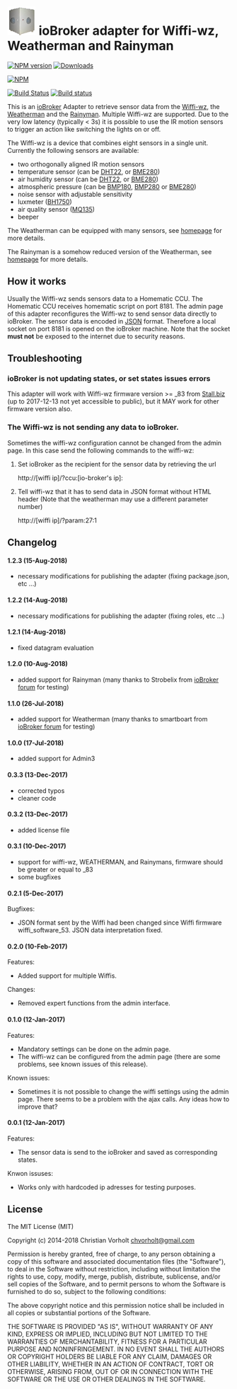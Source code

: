 ![Logo](admin/wiffi-wz.png)
ioBroker adapter for Wiffi-wz, Weatherman and Rainyman
=================
[![NPM version](http://img.shields.io/npm/v/iobroker.wiffi-wz.svg)](https://www.npmjs.com/package/iobroker.wiffi-wz)
[![Downloads](https://img.shields.io/npm/dm/iobroker.wiffi-wz.svg)](https://www.npmjs.com/package/iobroker.wiffi-wz)

[![NPM](https://nodei.co/npm/iobroker.wiffi-wz.png?downloads=true)](https://nodei.co/npm/iobroker.wiffi-wz/)

[![Build Status](https://travis-ci.org/t4qjXH8N/ioBroker.wiffi-wz.svg?branch=master)](https://travis-ci.org/t4qjXH8N/ioBroker.wiffi-wz)
[![Build status](https://ci.appveyor.com/api/projects/status/58b8ygy9slf4oygx/branch/master?svg=true)](https://ci.appveyor.com/project/t4qjXH8N/iobroker-wiffi-wz/branch/master)

This is an [ioBroker](https://github.com/ioBroker/ioBroker) Adapter to retrieve sensor data from the [Wiffi-wz](http://www.stall.biz/project/der-wiffi-wz-2-0-der-wohnzimmersensor), the [Weatherman](https://www.stall.biz/project/weatherman-die-perfekte-wetterstation-fuer-die-hausautomation) and the [Rainyman](https://www.stall.biz/project/rainyman-der-perfekte-sensor-fuer-regen-sonne-klima-bodenfeuchte-und-mehr). Multiple Wiffi-wz are supported. Due to the very low latency (typically < 3s) it is possible to use the IR motion sensors to trigger an action like switching the lights on or off. 

The Wiffi-wz is a device that combines eight sensors in a single unit. Currently the following sensors are available:

- two orthogonally aligned IR motion sensors
- temperature sensor (can be [DHT22](https://www.sparkfun.com/datasheets/Sensors/Temperature/DHT22.pdf), or [BME280](https://ae-bst.resource.bosch.com/media/_tech/media/datasheets/BST-BME280_DS001-11.pdf))
- air humidity sensor (can be [DHT22](https://www.sparkfun.com/datasheets/Sensors/Temperature/DHT22.pdf), or [BME280](https://ae-bst.resource.bosch.com/media/_tech/media/datasheets/BST-BME280_DS001-11.pdf))
- atmospheric pressure (can be [BMP180](https://cdn-shop.adafruit.com/datasheets/BST-BMP180-DS000-09.pdf), [BMP280](https://ae-bst.resource.bosch.com/media/_tech/media/datasheets/BST-BMP280-DS001-12.pdf) or [BME280](https://ae-bst.resource.bosch.com/media/_tech/media/datasheets/BST-BME280_DS001-11.pdf))
- noise sensor with adjustable sensitivity
- luxmeter ([BH1750](http://rohmfs.rohm.com/en/products/databook/datasheet/ic/sensor/light/bh1750fvi-e.pdf))
- air quality sensor ([MQ135](https://www.olimex.com/Products/Components/Sensors/SNS-MQ135/resources/SNS-MQ135.pdf))
- beeper

The Weatherman can be equipped with many sensors, see [homepage](https://www.stall.biz/project/weatherman-die-perfekte-wetterstation-fuer-die-hausautomation) for more details. 

The Rainyman is a somehow reduced version of the Weatherman, see [homepage](https://www.stall.biz/project/rainyman-der-perfekte-sensor-fuer-regen-sonne-klima-bodenfeuchte-und-mehr) for more details. 

## How it works
Usually the Wiffi-wz sends sensors data to a Homematic CCU. The Homematic CCU receives homematic script on port 8181. The admin page of this adapter reconfigures the Wiffi-wz to send sensor data directly to ioBroker. The sensor data is encoded in [JSON](https://en.wikipedia.org/wiki/JSON) format. Therefore a local socket on port 8181 is opened on the ioBroker machine. Note that the socket **must not** be exposed to the internet due to security reasons. 

## Troubleshooting

### ioBroker is not updating states, or set states issues errors

This adapter will work with Wiffi-wz firmware version >= _83 from [Stall.biz](https://www.stall.biz) (up to 2017-12-13 not yet accessible to public), but it MAY work for other firmware version also.

### The Wiffi-wz is not sending any data to ioBroker.

Sometimes the wiffi-wz configuration cannot be changed from the admin page. In this case send the following commands to the wiffi-wz:

1. Set ioBroker as the recipient for the sensor data by retrieving the url

    http://[wiffi ip]/?ccu:[io-broker's ip]:
    
2. Tell wiffi-wz that it has to send data in JSON format without HTML header (Note that the weatherman may use a different parameter number)

	http://[wiffi ip]/?param:27:1

## Changelog
#### 1.2.3 (15-Aug-2018)
- necessary modifications for publishing the adapter (fixing package.json, etc ...)

#### 1.2.2 (14-Aug-2018)
- necessary modifications for publishing the adapter (fixing roles, etc ...)

#### 1.2.1 (14-Aug-2018)
- fixed datagram evaluation

#### 1.2.0 (10-Aug-2018)
- added support for Rainyman (many thanks to Strobelix from [ioBroker forum](https://forum.iobroker.net) for testing)

#### 1.1.0 (26-Jul-2018)
- added support for Weatherman (many thanks to smartboart from [ioBroker forum](https://forum.iobroker.net) for testing)

#### 1.0.0 (17-Jul-2018)
- added support for Admin3

#### 0.3.3 (13-Dec-2017)
- corrected typos
- cleaner code

#### 0.3.2 (13-Dec-2017)
- added license file

#### 0.3.1 (10-Dec-2017)
- support for wiffi-wz, WEATHERMAN, and Rainymans, firmware should be greater or equal to _83
- some bugfixes

#### 0.2.1 (5-Dec-2017)
Bugfixes:
- JSON format sent by the Wiffi had been changed since Wiffi firmware wiffi_software_53. JSON data interpretation fixed.

#### 0.2.0 (10-Feb-2017)
Features:
- Added support for multiple Wiffis.

Changes:
- Removed expert functions from the admin interface.

#### 0.1.0 (12-Jan-2017)
Features:
- Mandatory settings can be done on the admin page.
- The wiffi-wz can be configured from the admin page (there are some problems, see known issues of this release).

Known issues:
- Sometimes it is not possible to change the wiffi settings using the admin page. There seems to be a problem with the ajax calls. Any ideas how to improve that?

#### 0.0.1 (12-Jan-2017)
Features:
- The sensor data is send to the ioBroker and saved as corresponding states. 

Knwon issuses:
- Works only with hardcoded ip adresses for testing purposes.

## License
The MIT License (MIT)

Copyright (c) 2014-2018 Christian Vorholt <chvorholt@gmail.com>

Permission is hereby granted, free of charge, to any person obtaining a copy
of this software and associated documentation files (the "Software"), to deal
in the Software without restriction, including without limitation the rights
to use, copy, modify, merge, publish, distribute, sublicense, and/or sell
copies of the Software, and to permit persons to whom the Software is
furnished to do so, subject to the following conditions:

The above copyright notice and this permission notice shall be included in
all copies or substantial portions of the Software.

THE SOFTWARE IS PROVIDED "AS IS", WITHOUT WARRANTY OF ANY KIND, EXPRESS OR
IMPLIED, INCLUDING BUT NOT LIMITED TO THE WARRANTIES OF MERCHANTABILITY,
FITNESS FOR A PARTICULAR PURPOSE AND NONINFRINGEMENT. IN NO EVENT SHALL THE
AUTHORS OR COPYRIGHT HOLDERS BE LIABLE FOR ANY CLAIM, DAMAGES OR OTHER
LIABILITY, WHETHER IN AN ACTION OF CONTRACT, TORT OR OTHERWISE, ARISING FROM,
OUT OF OR IN CONNECTION WITH THE SOFTWARE OR THE USE OR OTHER DEALINGS IN
THE SOFTWARE.
